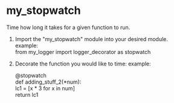 # my_stopwatch
Time how long it takes for a given function to run.

1. Import the "my_stopwatch" module into your desired module.  
    example:     
            from my_logger import logger_decorator as stopwatch 
2. Decorate the function you would like to time:
    example:  
      
      @stopwatch  
      def adding_stuff_2(*num):  
          lc1 = [x * 3 for x in num]  
          return lc1
